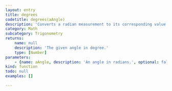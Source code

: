 ```yaml
---
layout: entry
title: degrees
codetitle: degrees(aAngle)
description: 'Converts a radian measurement to its corresponding value in degrees. Radians and degrees are two ways of measuring the same thing. There are 360 degrees in a circle and 2*PI radians in a circle. For example, 90° = PI/2 = 1.5707964. All trigonometric methods in Processing require their parameters to be specified in radians.'
category: Math
subcategory: Trigonometry
returns:
    name: null
    description: 'The given angle in degree.'
    type: [Number]
parameters:
    - {name: aAngle, description: 'An angle in radians.', optional: false, type: [Number]}
kind: function
todo: null
examples: []

---
```

